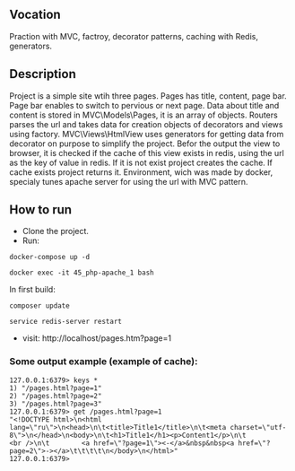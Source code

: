 ## Vocation
Praction with MVC, factroy, decorator patterns, caching with Redis, generators.

## Description
Project is a simple site wtih three pages. Pages has title, content, page bar. Page bar enables
to switch to pervious or next page.
Data about title and content is stored in MVC\Models\Pages, it is an array of objects.
Routers parses the url and takes data for creation objects of decorators and views using factory.
MVC\Views\HtmlView uses generators for getting data from decorator on purpose to simplify the project.
Befor the output the view to browser, it is checked if the cache of this view exists in redis, using the url as
the key of value in redis. If it is not exist project creates the cache. If cache exists project returns it.
Environment, wich was made by docker, specialy tunes apache server for using the url with MVC pattern.

## How to run
* Clone the project.
* Run:
```angular2html
docker-compose up -d
```
```angular2html
docker exec -it 45_php-apache_1 bash
```
In first build:
```angular2html
composer update
```
```angular2html
service redis-server restart
```
* visit: http://localhost/pages.htm?page=1

### Some output example (example of cache):
```
127.0.0.1:6379> keys *
1) "/pages.html?page=1"
2) "/pages.html?page=2"
3) "/pages.html?page=3"
127.0.0.1:6379> get /pages.html?page=1
"<!DOCTYPE html>\n<html lang=\"ru\">\n<head>\n\t<title>Title1</title>\n\t<meta charset=\"utf-8\">\n</head>\n<body>\n\t<h1>Title1</h1><p>Content1</p>\n\t
<br />\n\t        <a href=\"?page=1\"><-</a>&nbsp&nbsp<a href=\"?page=2\">-></a>\t\t\t\t\n</body>\n</html>"
127.0.0.1:6379>
```

